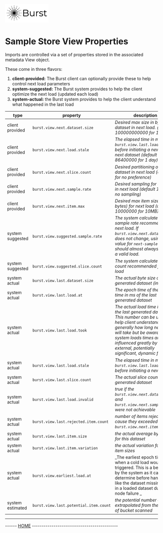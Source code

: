 ![Burst](../../doc/burst_small.png "") 
--


# Sample Store View Properties
Imports are controlled via a set of properties stored in the associated metadata View object.
 
These come in three flavors:
1. __client-provided:__ The Burst client can optionally provide these to help control next load parameters
2. __system-suggested:__ The Burst system provides to help the client optimize the next load (updated each load)
3. __system-actual:__ the Burst system provides to help the client understand what happened in the last load

|  type | property | description |
|---|---|---|
|  client provided | `burst.view.next.dataset.size` | _Desired max size in bytes for dataset in next load. (default 100000000000 for 100GB)_  |
|  client provided | `burst.view.next.load.stale` | _The elapsed time in ms after `burst.view.last.load.at` before initiating a new load on next dataset (default 86400000 for 1 day)_  |
|  client provided | `burst.view.next.slice.count` | _Desired partitioning of dataset in next load (default 0 for no preference)_  |
|  client provided | `burst.view.next.sample.rate` | _Desired sampling for dataset in next load (default 1.0 for no sampling)_ |
|  client provided | `burst.view.next.item.max` | _Desired max item size (in bytes) for next load (default 10000000 for 10MB)_ |
|  system suggested | `burst.view.suggested.sample.rate` | _The system calculated sample rate recommended for next load. If `burst.view.next.dataset.size` does not change, using this value for `next-sample-rate` should almost always result in a valid load._|
|  system suggested | `burst.view.suggested.slice.count` | _The system calculated slice count recommended for next load_|
|  system actual | `burst.view.last.dataset.size` | _The actual byte size of the generated dataset (in bytes)_ |
|  system actual | `burst.view.last.load.at` | _The epoch time of the load time in ms of the last generated dataset_|
|  system actual | `burst.view.last.load.took` | _The actual load time in ms of the last generated dataset. This number can be used to help client understand generally how long new loads will take but be aware that system loads times are influenced greatly by external, potentially significant, dynamic factors_|
|  system actual | `burst.view.last.load.stale` | _The elapsed time in ms after `burst.view.last.load.at` before initiating a new load_|
|  system actual | `burst.view.last.slice.count` | _The actual slice count of the generated dataset_|
|  system actual | `burst.view.last.load.invalid` | _true if the `burst.view.next.dataset.size` and `burst.view.next.sample.rate` were not achievable_|
|  system actual | `burst.view.last.rejected.item.count` | _number of items rejected cause they exceeded `burst.view.next.item.max`_|
|  system actual | `burst.view.last.item.size` | _the actual average bytes/item for this dataset_|
|  system actual | `burst.view.last.item.variation` | _the actual variation factor for item sizes_|
|  system actual | `burst.view.earliest.load.at` | _The earliest epoch time in ms when a cold load would be triggered. This is a best guess by the system as it can not determine before hand, things like the dataset missing a slice in a loaded dataset due to node failure _|
|  system estimated | `burst.view.last.potential.item.count` | _the potential number of items extrapolated from the portion of bucket scanned_|


---
------ [HOME](../../burst-samplestore/readme.md) --------------------------------------------
